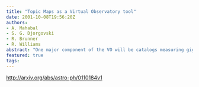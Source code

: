 ```yaml
---
title: "Topic Maps as a Virtual Observatory tool"
date: 2001-10-08T19:56:20Z
authors:
- A. Mahabal
- S. G. Djorgovski
- R. Brunner
- R. Williams
abstract: "One major component of the VO will be catalogs measuring gigabytes and terrabytes if not more. Some mechanism like XML will be used for structuring the information. However, such mechanisms are not good for information retrieval on their own. For retrieval we use queries. Topic Maps that have started becoming popular recently are excellent for segregating information that results from a query. A Topic Map is a structured network of hyperlinks above an information pool. Different Topic Maps can form different layers above the same information pool and provide us with different views of it. This facilitates in being able to ask exact questions, aiding us in looking for gold needles in the proverbial haystack. Here we discuss the specifics of what Topic Maps are and how they can be implemented within the VO framework.   URL: http://www.astro.caltech.edu/~aam/science/topicmaps/"
featured: true
tags:
---
```

http://arxiv.org/abs/astro-ph/0110184v1